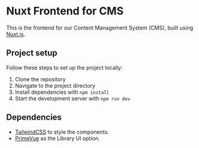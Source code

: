 # Nuxt Frontend for CMS

This is the frontend for our Content Management System (CMS), built using [Nuxt.js](https://nuxtjs.org/).

## Project setup

Follow these steps to set up the project locally:

1. Clone the repository
2. Navigate to the project directory
3. Install dependencies with `npm install`
4. Start the development server with `npm run dev`

## Dependencies

- [TailwindCSS](https://tailwindcss.com/) to style the components.
- [PrimeVue](https://tailwind.primevue.org/) as the Library UI option.
